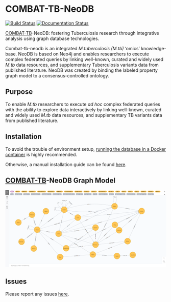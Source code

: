# COMBAT-TB-NeoDB

[![Build Status](https://travis-ci.org/COMBAT-TB/combat-tb-neodb.svg?branch=master)](https://travis-ci.org/COMBAT-TB/combat-tb-neodb) [![Documentation Status](https://readthedocs.org/projects/combat-tb-db/badge/?version=latest)](https://combat-tb-db.readthedocs.io/en/latest/?badge=latest)

[COMBAT-TB](https://combattb.org/)-NeoDB: fostering Tuberculosis research through integrative analysis using graph database technologies.

Combat-tb-neodb is an integrated _M.tuberculosis (M.tb)_ ‘omics’ knowledge-base. NeoDB is based on Neo4j and enables researchers to execute complex federated queries by linking well-known, curated and widely used _M.tb_ data resources, and supplementary Tuberculosis variants data from published literature. NeoDB was created by binding the labeled property graph model to a consensus-controlled ontology.

## Purpose

To enable _M.tb_ researchers to execute *ad hoc* complex federated queries with the
ability to explore data interactively by linking well-known, curated and widely used _M.tb_ data resources, and supplementary TB variants data from published literature.

## Installation

To avoid the trouble of environment setup,
[running the database in a Docker container](https://combattb.org/combat-tb-neodb/installation/#using-docker) is highly recommended.

Otherwise, a manual installation guide can be found [here](https://combattb.org/combat-tb-neodb/installation/#standalone).

## [COMBAT-TB](https://combattb.org/)-NeoDB Graph Model

![NeoDB_MODEL](docs/images/neodbschema.png)

## Issues

Please report any issues [here](https://github.com/COMBAT-TB/combat-tb-neodb/issues).
